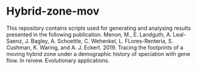 # Hybrid-zone-mov

This repository contains scripts used for generating and analysing results presented in the following publication. 
Menon, M., E. Landguth, A. Leal-Saenz, J. Bagley, A. Schoettle, C. Wehenkel, L. FLores-Renteria, S. Cushman, K. Waring, and A. J. Eckert. 2019. Tracing the footprints of a moving hybrid zone under a demographic history of speciation with gene flow. In reivew. Evolutionary applications.

